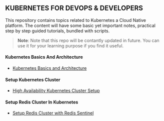 ## KUBERNETES FOR DEVOPS & DEVELOPERS

This repository contains topics related to Kubernetes a Cloud Native platform. The content will have some basic yet important notes, practical step by step guided tutorials, bundled with scripts.

>**Note**: Note that this repo will be contantly updated in future. You can use it for your learning purpose if you find it useful.

#### Kubernetes Basics And Architecture
* [Kubernetes Basics and Architecture](/Memo.md)

#### Setup Kubernetes Cluster
* [High Availability Kubernetes Cluster Setup](/Kubernetes%20Installation/High%20Availability%20Kubernetes/kubeadm-ha-kubernetes-external-keepalived-haproxy/)

#### Setup Redis Cluster In Kubernetes
* [Setup Redis Cluster with Redis Sentinel](/Storage/Redis/Kubernetes/)